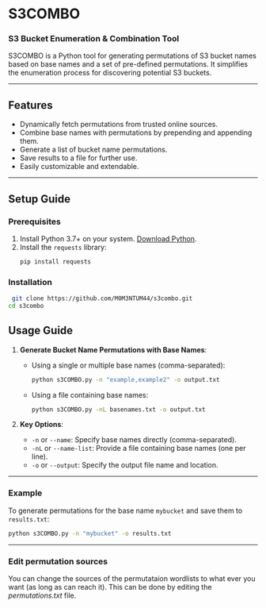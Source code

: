 # **S3COMBO**
### S3 Bucket Enumeration & Combination Tool

S3COMBO is a Python tool for generating permutations of S3 bucket names based on base names and a set of pre-defined permutations. It simplifies the enumeration process for discovering potential S3 buckets.

---

## **Features**
- Dynamically fetch permutations from trusted online sources.
- Combine base names with permutations by prepending and appending them.
- Generate a list of bucket name permutations.
- Save results to a file for further use.
- Easily customizable and extendable.

---

## **Setup Guide**

### **Prerequisites**
1. Install Python 3.7+ on your system. [Download Python](https://www.python.org/downloads/).
2. Install the `requests` library:
   ```bash
   pip install requests
   ```
### **Installation**
```bash
 git clone https://github.com/M0M3NTUM44/s3combo.git
cd s3combo
```
   
## **Usage Guide**
1. **Generate Bucket Name Permutations with Base Names**:
   - Using a single or multiple base names (comma-separated):
     ```bash
     python s3COMBO.py -n "example,example2" -o output.txt
     ```
   - Using a file containing base names:
     ```bash
     python s3COMBO.py -nL basenames.txt -o output.txt
     ```

2. **Key Options**:
   - `-n` or `--name`: Specify base names directly (comma-separated).
   - `-nL` or `--name-list`: Provide a file containing base names (one per line).
   - `-o` or `--output`: Specify the output file name and location.

---

### **Example**
To generate permutations for the base name `mybucket` and save them to `results.txt`:
```bash
python s3COMBO.py -n "mybucket" -o results.txt
```
---
### **Edit permutation sources**
You can change the sources of the permutataion wordlists to what ever you want (as long as <curl> can reach it).
This can be done by editing the *permutations.txt* file.

